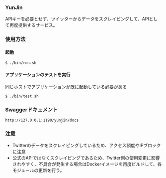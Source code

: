 ### YunJin
APIキーを必要とせず、ツイッターからデータをスクレイピングして、APIとして再度提供するサービス。

### 使用方法
#### 起動
```shell
$ ./bin/run.sh
```
#### アプリケーションのテストを実行
同じホストでアプリケーションが既に起動している必要がある
```shell
$ ./bin/test.sh
```

### Swaggerドキュメント
```http://127.0.0.1:1190/yunjin/docs```

### 注意
- Twitterのデータをスクレイピングしているため、アクセス頻度やIPブロックに注意
- 公式のAPIではなくスクレイピングであるため、Twitter側の使用変更に影響されやすく、不具合が発生する場合はDockerイメージを再度ビルドして、各モジュールの更新を行う。
